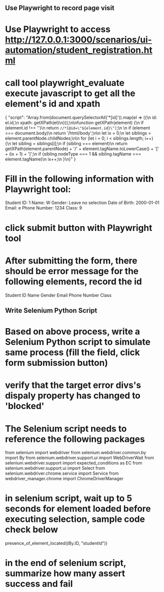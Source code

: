 ## Use Playwright to record page visit

# Use Playwright to access http://127.0.0.1:3000/scenarios/ui-automation/student_registration.html

# call tool playwright_evaluate execute javascript to get all the element's id and xpath
{
  "script": "Array.from(document.querySelectorAll('*[id]')).map(el => ({\n    id: el.id,\n    xpath: getXPath(el)\n}));\n\nfunction getXPath(element) {\n    if (element.id !== '')\n        return `//*[@id=\"${element.id}\"]`;\n    \n    if (element === document.body)\n        return '/html/body';\n\n    let ix = 0;\n    let siblings = element.parentNode.childNodes;\n\n    for (let i = 0; i < siblings.length; i++) {\n        let sibling = siblings[i];\n        if (sibling === element)\n            return getXPath(element.parentNode) + '/' + element.tagName.toLowerCase() + '[' + (ix + 1) + ']';\n        if (sibling.nodeType === 1 && sibling.tagName === element.tagName)\n            ix++;\n    }\n}"
}

# Fill in the following information with Playwright tool:
Student ID: 1
Name: W
Gender: Leave no selection
Date of Birth: 2000-01-01
Email: e
Phone Number: 1234
Class: 9

# click submit button with Playwright tool

# After submitting the form, there should be error message for the following elements, record the id
Student ID
Name
Gender
Email
Phone Number
Class

## Write Selenium Python Script

# Based on above process, write a Selenium Python script to simulate same process (fill the field, click form submission button)

# verify that the target error divs's dispaly property has changed to 'blocked'

# The Selenium script needs to reference the following packages
from selenium import webdriver
from selenium.webdriver.common.by import By
from selenium.webdriver.support.ui import WebDriverWait
from selenium.webdriver.support import expected_conditions as EC
from selenium.webdriver.support.ui import Select
from selenium.webdriver.chrome.service import Service
from webdriver_manager.chrome import ChromeDriverManager

# in selenium script, wait up to 5 seconds for element loaded before executing selection, sample code check below
presence_of_element_located((By.ID, "studentId"))

# in the end of selenium script, summarize how many assert success and fail
